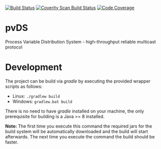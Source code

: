 [![Build Status](https://travis-ci.org/msekoranja/pvDS.svg?branch=master)](https://travis-ci.org/msekoranja/pvDS)
[![Coverity Scan Build Status](https://scan.coverity.com/projects/7195/badge.svg)](https://scan.coverity.com/projects/msekoranja-pvds)
[![Code Coverage](https://img.shields.io/codecov/c/github/msekoranja/pvDS/coverity_scan.svg)](https://codecov.io/github/msekoranja/pvDS?branch=coverity_scan)

# pvDS
Process Variable Distribution System - high-throughput reliable multicast protocol

# Development
The project can be build via *gradle* by executing the provided wrapper scripts as follows:
 * Linux: `./gradlew build`
 * Windows: `gradlew.bat build`

There is no need to have *gradle* installed on your machine, the only prerequisite for building is a Java >= 8 installed.

__Note:__ The first time you execute this command the required jars for the build system will be automatically downloaded and the build will start afterwards. The next time you execute the command the build should be faster.

